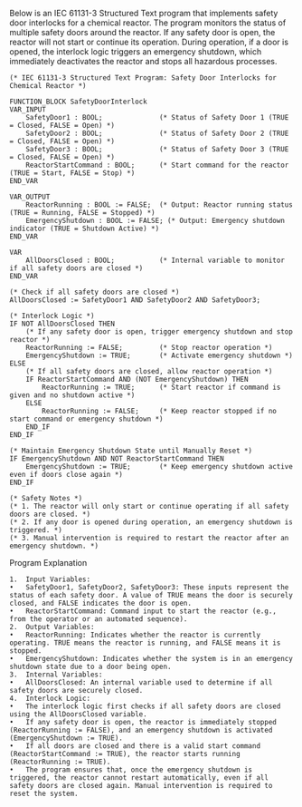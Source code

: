 Below is an IEC 61131-3 Structured Text program that implements safety door interlocks for a chemical reactor. The program monitors the status of multiple safety doors around the reactor. If any safety door is open, the reactor will not start or continue its operation. During operation, if a door is opened, the interlock logic triggers an emergency shutdown, which immediately deactivates the reactor and stops all hazardous processes.

```
(* IEC 61131-3 Structured Text Program: Safety Door Interlocks for Chemical Reactor *)

FUNCTION_BLOCK SafetyDoorInterlock
VAR_INPUT
    SafetyDoor1 : BOOL;              (* Status of Safety Door 1 (TRUE = Closed, FALSE = Open) *)
    SafetyDoor2 : BOOL;              (* Status of Safety Door 2 (TRUE = Closed, FALSE = Open) *)
    SafetyDoor3 : BOOL;              (* Status of Safety Door 3 (TRUE = Closed, FALSE = Open) *)
    ReactorStartCommand : BOOL;      (* Start command for the reactor (TRUE = Start, FALSE = Stop) *)
END_VAR

VAR_OUTPUT
    ReactorRunning : BOOL := FALSE;  (* Output: Reactor running status (TRUE = Running, FALSE = Stopped) *)
    EmergencyShutdown : BOOL := FALSE; (* Output: Emergency shutdown indicator (TRUE = Shutdown Active) *)
END_VAR

VAR
    AllDoorsClosed : BOOL;           (* Internal variable to monitor if all safety doors are closed *)
END_VAR

(* Check if all safety doors are closed *)
AllDoorsClosed := SafetyDoor1 AND SafetyDoor2 AND SafetyDoor3;

(* Interlock Logic *)
IF NOT AllDoorsClosed THEN
    (* If any safety door is open, trigger emergency shutdown and stop reactor *)
    ReactorRunning := FALSE;         (* Stop reactor operation *)
    EmergencyShutdown := TRUE;       (* Activate emergency shutdown *)
ELSE
    (* If all safety doors are closed, allow reactor operation *)
    IF ReactorStartCommand AND (NOT EmergencyShutdown) THEN
        ReactorRunning := TRUE;      (* Start reactor if command is given and no shutdown active *)
    ELSE
        ReactorRunning := FALSE;     (* Keep reactor stopped if no start command or emergency shutdown *)
    END_IF
END_IF

(* Maintain Emergency Shutdown State until Manually Reset *)
IF EmergencyShutdown AND NOT ReactorStartCommand THEN
    EmergencyShutdown := TRUE;       (* Keep emergency shutdown active even if doors close again *)
END_IF

(* Safety Notes *)
(* 1. The reactor will only start or continue operating if all safety doors are closed. *)
(* 2. If any door is opened during operation, an emergency shutdown is triggered. *)
(* 3. Manual intervention is required to restart the reactor after an emergency shutdown. *)
```

Program Explanation

	1.	Input Variables:
	•	SafetyDoor1, SafetyDoor2, SafetyDoor3: These inputs represent the status of each safety door. A value of TRUE means the door is securely closed, and FALSE indicates the door is open.
	•	ReactorStartCommand: Command input to start the reactor (e.g., from the operator or an automated sequence).
	2.	Output Variables:
	•	ReactorRunning: Indicates whether the reactor is currently operating. TRUE means the reactor is running, and FALSE means it is stopped.
	•	EmergencyShutdown: Indicates whether the system is in an emergency shutdown state due to a door being open.
	3.	Internal Variables:
	•	AllDoorsClosed: An internal variable used to determine if all safety doors are securely closed.
	4.	Interlock Logic:
	•	The interlock logic first checks if all safety doors are closed using the AllDoorsClosed variable.
	•	If any safety door is open, the reactor is immediately stopped (ReactorRunning := FALSE), and an emergency shutdown is activated (EmergencyShutdown := TRUE).
	•	If all doors are closed and there is a valid start command (ReactorStartCommand := TRUE), the reactor starts running (ReactorRunning := TRUE).
	•	The program ensures that, once the emergency shutdown is triggered, the reactor cannot restart automatically, even if all safety doors are closed again. Manual intervention is required to reset the system.
